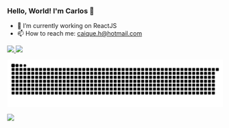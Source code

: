 ### Hello, World! I'm Carlos 👋

- 🔭 I’m currently working on ReactJS
- 📫 How to reach me: caique.h@hotmail.com

<div>
  <a href="https://github.com/carlosh-dev">
  <img height="180em" src="https://github-readme-stats.vercel.app/api?username=carlosh-dev&show_icons=true&theme=dark&include_all_commits=true&count_private=true"/>
  <img height="180em" src="https://github-readme-stats.vercel.app/api/top-langs/?username=carlosh-dev&layout=compact&langs_count=7&theme=dark"/>
</div>


![Snake animation](https://github.com/carlosh-dev/carlosh-dev/blob/output/github-contribution-grid-snake.svg)

<div> 
  <a href="https://www.linkedin.com/in/carlos-henrique-vieira-de-lima-541875182/" target="_blank"><img src="https://img.shields.io/badge/-LinkedIn-%230077B5?style=for-the-badge&logo=linkedin&logoColor=white" target="_blank"></a> 
</div>
